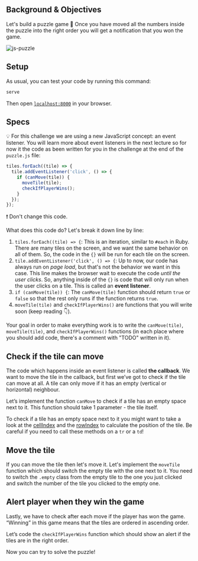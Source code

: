 ## Background & Objectives

Let's build a puzzle game 🧩
Once you have moved all the numbers inside the puzzle into the right order you will get a notification that you won the game.

![js-puzzle](https://raw.githubusercontent.com/lewagon/fullstack-images/master/frontend/js_puzzle.gif)

## Setup

As usual, you can test your code by running this command:

```bash
serve
```

Then open [`localhost:8000`](http://localhost:8000) in your browser.

## Specs

💡 For this challenge we are using a new JavaScript concept: an event listener. You will learn more about event listeners in the next lecture so for now it the code as been written for you in the challenge at the end of the `puzzle.js` file:

```js
tiles.forEach((tile) => {
  tile.addEventListener('click', () => {
    if (canMove(tile)) {
      moveTile(tile);
      checkIfPlayerWins();
    }
  });
});
```

❗ Don't change this code.

What does this code do? Let's break it down line by line:

1. `tiles.forEach((tile) => {`: This is an iteration, similar to `#each` in Ruby. There are many tiles on the screen, and we want the same behavior on all of them. So, the code in the `{}` will be run for each tile on the screen.
2. `tile.addEventListener('click', () => {`: Up to now, our code has always run on _page load_, but that's not the behavior we want in this case. This line makes the browser wait to execute the code _until the user clicks_. So, anything inside of the `{}` is code that will only run when the user clicks on a tile. This is called an **event listener**.
3. `if (canMove(tile)) {`: The `canMove(tile)` function should return `true` or `false` so that the rest only runs if the function returns `true`.
4. `moveTile(tile)` and `checkIfPlayerWins()` are functions that you will write soon (keep reading 👇).

Your goal in order to make everything work is to write the `canMove(tile)`, `moveTile(tile)`, and `checkIfPlayerWins()` functions (in each place where you should add code, there's a comment with "TODO" written in it).

## Check if the tile can move

The code which happens inside an event listener is called **the callback**.
We want to move the tile in the callback, but first we’ve got to check if the tile can move at all. A tile can only move if it has an empty (vertical or horizontal) neighbour.

Let’s implement the function `canMove` to check if a tile has an empty space next to it.
This function should take 1 parameter - the tile itself.

To check if a tile has an empty space next to it you might want to take a look at the [cellIndex](http://help.dottoro.com/ljputote.php) and the [rowIndex](https://developer.mozilla.org/en-US/docs/Web/API/HTMLTableRowElement/rowIndex) to calculate the position of the tile.
Be careful if you need to call these methods on a `tr` or a `td`!

## Move the tile

If you can move the tile then let's move it. Let's implement the `moveTile` function which should switch the empty tile with the one next to it. You need to switch the `.empty` class from the empty tile to the one you just clicked and switch the number of the tile you clicked to the empty one.

## Alert player when they win the game

Lastly, we have to check after each move if the player has won the game. “Winning” in this game means that the tiles are ordered in ascending order.

Let’s code the `checkIfPlayerWins` function which should show an alert if the tiles are in the right order.

Now you can try to solve the puzzle!
